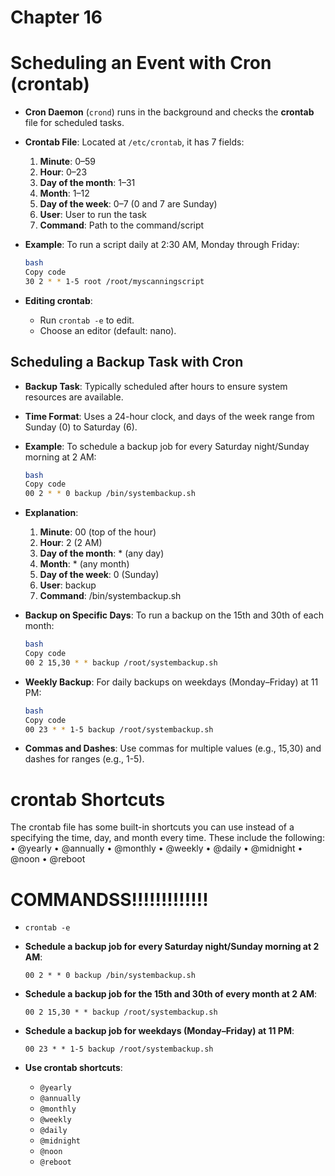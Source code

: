 # Chapter 16

# **Scheduling an Event with Cron (crontab)**

- **Cron Daemon** (`crond`) runs in the background and checks the **crontab** file for scheduled tasks.
- **Crontab File**: Located at `/etc/crontab`, it has 7 fields:
    1. **Minute**: 0–59
    2. **Hour**: 0–23
    3. **Day of the month**: 1–31
    4. **Month**: 1–12
    5. **Day of the week**: 0–7 (0 and 7 are Sunday)
    6. **User**: User to run the task
    7. **Command**: Path to the command/script
- **Example**: To run a script daily at 2:30 AM, Monday through Friday:
    
    ```bash
    bash
    Copy code
    30 2 * * 1-5 root /root/myscanningscript
    
    ```
    
- **Editing crontab**:
    - Run `crontab -e` to edit.
    - Choose an editor (default: nano).

## **Scheduling a Backup Task with Cron**

- **Backup Task**: Typically scheduled after hours to ensure system resources are available.
- **Time Format**: Uses a 24-hour clock, and days of the week range from Sunday (0) to Saturday (6).
- **Example**: To schedule a backup job for every Saturday night/Sunday morning at 2 AM:
    
    ```bash
    bash
    Copy code
    00 2 * * 0 backup /bin/systembackup.sh
    
    ```
    
- **Explanation**:
    1. **Minute**: 00 (top of the hour)
    2. **Hour**: 2 (2 AM)
    3. **Day of the month**: * (any day)
    4. **Month**: * (any month)
    5. **Day of the week**: 0 (Sunday)
    6. **User**: backup
    7. **Command**: /bin/systembackup.sh
- **Backup on Specific Days**: To run a backup on the 15th and 30th of each month:
    
    ```bash
    bash
    Copy code
    00 2 15,30 * * backup /root/systembackup.sh
    
    ```
    
- **Weekly Backup**: For daily backups on weekdays (Monday–Friday) at 11 PM:
    
    ```bash
    bash
    Copy code
    00 23 * * 1-5 backup /root/systembackup.sh
    
    ```
    
- **Commas and Dashes**: Use commas for multiple values (e.g., 15,30) and dashes for ranges (e.g., 1-5).

# crontab Shortcuts

The crontab file has some built-in shortcuts you can use instead of a specifying the time, day, and month every time. These include the following:
•	 @yearly
•	 @annually
•	 @monthly
•	 @weekly
•	 @daily
•	 @midnight
•	 @noon
•	 @reboot

# COMMANDSS!!!!!!!!!!!!!

- `crontab -e`
- **Schedule a backup job for every Saturday night/Sunday morning at 2 AM**:
    
    `00 2 * * 0 backup /bin/systembackup.sh`
    
- **Schedule a backup job for the 15th and 30th of every month at 2 AM**:
    
    `00 2 15,30 * * backup /root/systembackup.sh`
    
- **Schedule a backup job for weekdays (Monday–Friday) at 11 PM**:
    
    `00 23 * * 1-5 backup /root/systembackup.sh`
    
- **Use crontab shortcuts**:
    - `@yearly`
    - `@annually`
    - `@monthly`
    - `@weekly`
    - `@daily`
    - `@midnight`
    - `@noon`
    - `@reboot`